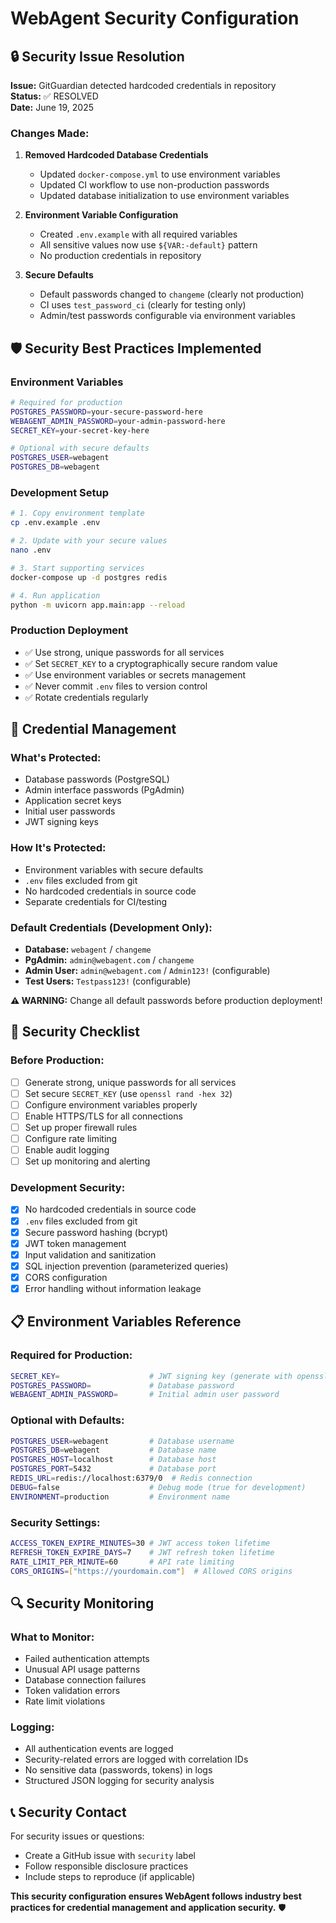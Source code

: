 # WebAgent Security Configuration

## 🔒 **Security Issue Resolution**

**Issue:** GitGuardian detected hardcoded credentials in repository  
**Status:** ✅ RESOLVED  
**Date:** June 19, 2025  

### **Changes Made:**

1. **Removed Hardcoded Database Credentials**
   - Updated `docker-compose.yml` to use environment variables
   - Updated CI workflow to use non-production passwords
   - Updated database initialization to use environment variables

2. **Environment Variable Configuration**
   - Created `.env.example` with all required variables
   - All sensitive values now use `${VAR:-default}` pattern
   - No production credentials in repository

3. **Secure Defaults**
   - Default passwords changed to `changeme` (clearly not production)
   - CI uses `test_password_ci` (clearly for testing only)
   - Admin/test passwords configurable via environment variables

## 🛡️ **Security Best Practices Implemented**

### **Environment Variables**
```bash
# Required for production
POSTGRES_PASSWORD=your-secure-password-here
WEBAGENT_ADMIN_PASSWORD=your-admin-password-here
SECRET_KEY=your-secret-key-here

# Optional with secure defaults
POSTGRES_USER=webagent
POSTGRES_DB=webagent
```

### **Development Setup**
```bash
# 1. Copy environment template
cp .env.example .env

# 2. Update with your secure values
nano .env

# 3. Start supporting services
docker-compose up -d postgres redis

# 4. Run application
python -m uvicorn app.main:app --reload
```

### **Production Deployment**
- ✅ Use strong, unique passwords for all services
- ✅ Set `SECRET_KEY` to a cryptographically secure random value
- ✅ Use environment variables or secrets management
- ✅ Never commit `.env` files to version control
- ✅ Rotate credentials regularly

## 🔐 **Credential Management**

### **What's Protected:**
- Database passwords (PostgreSQL)
- Admin interface passwords (PgAdmin)
- Application secret keys
- Initial user passwords
- JWT signing keys

### **How It's Protected:**
- Environment variables with secure defaults
- `.env` files excluded from git
- No hardcoded credentials in source code
- Separate credentials for CI/testing

### **Default Credentials (Development Only):**
- **Database:** `webagent` / `changeme`
- **PgAdmin:** `admin@webagent.com` / `changeme`
- **Admin User:** `admin@webagent.com` / `Admin123!` (configurable)
- **Test Users:** `Testpass123!` (configurable)

**⚠️ WARNING:** Change all default passwords before production deployment!

## 🚨 **Security Checklist**

### **Before Production:**
- [ ] Generate strong, unique passwords for all services
- [ ] Set secure `SECRET_KEY` (use `openssl rand -hex 32`)
- [ ] Configure environment variables properly
- [ ] Enable HTTPS/TLS for all connections
- [ ] Set up proper firewall rules
- [ ] Configure rate limiting
- [ ] Enable audit logging
- [ ] Set up monitoring and alerting

### **Development Security:**
- [x] No hardcoded credentials in source code
- [x] `.env` files excluded from git
- [x] Secure password hashing (bcrypt)
- [x] JWT token management
- [x] Input validation and sanitization
- [x] SQL injection prevention (parameterized queries)
- [x] CORS configuration
- [x] Error handling without information leakage

## 📋 **Environment Variables Reference**

### **Required for Production:**
```bash
SECRET_KEY=                    # JWT signing key (generate with openssl rand -hex 32)
POSTGRES_PASSWORD=             # Database password
WEBAGENT_ADMIN_PASSWORD=       # Initial admin user password
```

### **Optional with Defaults:**
```bash
POSTGRES_USER=webagent         # Database username
POSTGRES_DB=webagent           # Database name
POSTGRES_HOST=localhost        # Database host
POSTGRES_PORT=5432             # Database port
REDIS_URL=redis://localhost:6379/0  # Redis connection
DEBUG=false                    # Debug mode (true for development)
ENVIRONMENT=production         # Environment name
```

### **Security Settings:**
```bash
ACCESS_TOKEN_EXPIRE_MINUTES=30 # JWT access token lifetime
REFRESH_TOKEN_EXPIRE_DAYS=7    # JWT refresh token lifetime
RATE_LIMIT_PER_MINUTE=60       # API rate limiting
CORS_ORIGINS=["https://yourdomain.com"]  # Allowed CORS origins
```

## 🔍 **Security Monitoring**

### **What to Monitor:**
- Failed authentication attempts
- Unusual API usage patterns
- Database connection failures
- Token validation errors
- Rate limit violations

### **Logging:**
- All authentication events are logged
- Security-related errors are logged with correlation IDs
- No sensitive data (passwords, tokens) in logs
- Structured JSON logging for security analysis

## 📞 **Security Contact**

For security issues or questions:
- Create a GitHub issue with `security` label
- Follow responsible disclosure practices
- Include steps to reproduce (if applicable)

**This security configuration ensures WebAgent follows industry best practices for credential management and application security.** 🛡️
